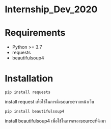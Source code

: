 # Internship_Dev_2020

Requirements
============

* Python >= 3.7
* requests
* beautifulsoup4

Installation
============

    pip install requests

install request เพื่อใช้ในการดึงsourceจากหน้าเว็บ

    pip install beautifulsoup4
    
install beautifulsoup4 เพื่อใช้ในการกรองsourceที่ดึงมา
